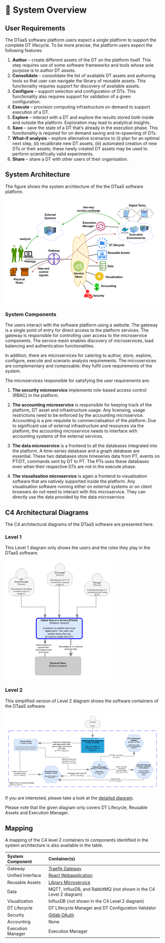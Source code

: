 # :european_castle: System Overview

## User Requirements

The DTaaS software platform users expect a single platform
to support the complete DT lifecycle. To be more precise,
the platform users expect the following features:

1. **Author** – create different assets of the DT on the
   platform itself. This step requires use of some software
   frameworks and tools whose sole purpose is to author
   DT assets.
1. **Consolidate** – consolidate the list of available DT assets
   and authoring tools so that user can navigate the library
   of reusable assets. This functionality requires support
   for discovery of available assets.
1. **Configure** – support selection and configuration of
   DTs. This functionality also requires support for validation
   of a given configuration.
1. **Execute** – provision computing infrastructure on demand to
   support execution of a DT.
1. **Explore** – interact with a DT and explore the results
   stored both inside and outside the platform. Exploration
   may lead to analytical insights.
1. **Save** – save the state of a DT that’s already in the
   execution phase. This functionality is required for on
   demand saving and re-spawning of DTs.
1. **What-if analysis** – explore alternative scenarios to (i)
   plan for an optimal next step, (ii) recalibrate new DT
   assets, (iii) automated creation of new DTs or their
   assets; these newly created DT assets may be used to
   perform scientifically valid experiments.
1. **Share** – share a DT with other users of their organisation.

## System Architecture

The figure shows the system architecture of the the DTaaS software platform.

![System architecture](architecture.png)

### System Components

The users interact with the software platform using a website.
The gateway is a single point of entry for direct access to the platform
services. The gateway is responsible for controlling user access to
the microservice components. The service mesh
enables discovery of microservices, load balancing and authentication
functionalities.

In addition, there are microservices for catering to author, store,
explore, configure, execute and scenario analysis requirements.
The microservices are complementary and composable; they fulfil
core requirements of the system.

The microservices responsible for satisfying the user requirements are:

1. **The security microservice** implements
   role-based access control (RBAC) in the platform.
1. **The accounting microservice** is responsible for keeping track of the
   platform, DT asset and infrastructure usage. Any licensing,
   usage restrictions need to be enforced by the accounting
   microservice. Accounting is a pre-requisite to commercialisation of
   the platform.
   Due to significant use of external
   infrastructure and resources via the platform, the accounting
   microservice needs to interface with accounting systems of
   the external services.

1. **The data microservice** is a frontend to all the databases
   integrated into the platform. A time-series database and a
   graph database are essential. These two databases store timeseries
   data from PT, events on PT/DT, commands sent by
   DT to PT. The PTs uses these databases even when their
   respective DTs are not in the execute phase.
1. **The visualisation microservice** is again a frontend to
   visualisation software that are natively supported inside the platform.
   Any visualisation software running either on external
   systems or on client browsers do not need to interact with
   this microservice. They can directly use the data provided by
   the data microservice.

## C4 Architectural Diagrams

The C4 architectural diagrams of the DTaaS software are presented here.

### Level 1

This Level 1 diagram only shows the users and the roles
they play in the DTaaS software.

<img src="C4-L1_diagram.png" alt="C4 Level 1 diagram" width="70%"/>

### Level 2

This simplified version of Level 2 diagram shows
the software containers of the DTaaS software.

![C4 Level 2 diagram](C4-L2_diagram_simplified.png)

If you are interested, please take a look at
the [detailed diagram](C4-L2_diagram_detailed.png).

Please note that the given diagram only
covers DT Lifecycle, Reusable Assets and Execution Manager.

## Mapping

A mapping of the C4 level 2 containers to components
identified in the system architecture is also available in the table.

| System Component | Container(s) |
|:---|:---|
| Gateway | [Traefik Gateway](https://github.com/INTO-CPS-Association/DTaaS/tree/feature/distributed-demo/servers/config/gateway#the-gateway-server) |
| Unified Interface | [React Webapplication](../client/client.md) |
| Reusable Assets | [Library Microservice](../servers/lib/lib-ms.md) |
| Data | MQTT, InfluxDB, and RabbitMQ (not shown in the C4 Level 2 diagram) |
| Visualization | InfluxDB (not shown in the C4 Level 2 diagram) |
| DT Lifecycle | DT Lifecycle Manager and DT Configuration Validator |
| Security | [Gitlab OAuth](../../admin/client/auth.md) |
| Accounting | None |
| Execution Manager | Execution Manager |
